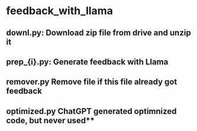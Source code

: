 # feedback_with_llama

## **downl.py**: Download zip file from drive and unzip it
## **prep_{i}.py**: Generate feedback with Llama
## **remover.py** Remove file if this file already got feedback
## **optimized.py** ChatGPT generated optimnized code, but never used**
